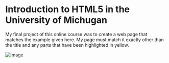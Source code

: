 # Introduction to HTML5 in the University of Michugan

My final project of this online course was to create a web page that matches the example given here.  My page must match it exactly other than the title and any parts that have been highlighted in yellow.  

![image](https://user-images.githubusercontent.com/83366119/120113707-0dec4880-c152-11eb-97b8-78d45755258d.png)
